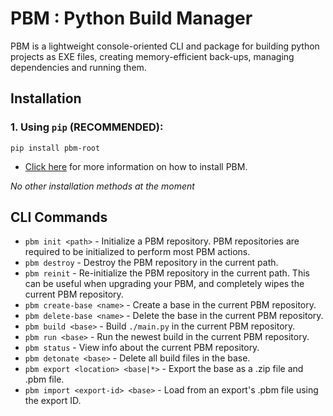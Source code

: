 # PBM : Python Build Manager

PBM is a lightweight console-oriented CLI and package for building python projects
as EXE files, creating memory-efficient back-ups, managing dependencies and
running them.

## Installation

### 1. Using `pip` (RECOMMENDED):
```commandline
pip install pbm-root
```

- [Click here](https://pypi.org/project/pbm-root) for more information on how to install PBM.

*No other installation methods at the moment*

## CLI Commands

- `pbm init <path>` - Initialize a PBM repository. PBM repositories are
required to be initialized to perform most PBM actions.
- `pbm destroy` - Destroy the PBM repository in the current path.
- `pbm reinit` - Re-initialize the PBM repository in the current path.
This can be useful when upgrading your PBM, and completely wipes the current
PBM repository.
- `pbm create-base <name>` - Create a base in the current PBM repository.
- `pbm delete-base <name>` - Delete the base in the current PBM repository.
- `pbm build <base>` - Build `./main.py` in the current PBM repository.
- `pbm run <base>` - Run the newest build in the current PBM repository.
- `pbm status` - View info about the current PBM repository.
- `pbm detonate <base>` - Delete all build files in the base.
- `pbm export <location> <base|*>` - Export the base as a .zip file and .pbm file.
- `pbm import <export-id> <base>` - Load from an export's .pbm file using the export ID.
